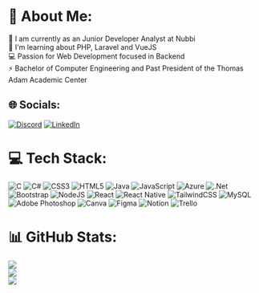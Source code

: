 # 💫 About Me:
🔭 I am currently as an Junior Developer Analyst at Nubbi<br>🌱 I'm learning about PHP, Laravel and VueJS<br>💻 Passion for Web Development focused in Backend<br>⚡ Bachelor of Computer Engineering and Past President of the Thomas Adam Academic Center


## 🌐 Socials:
[![Discord](https://img.shields.io/badge/Discord-%237289DA.svg?logo=discord&logoColor=white)](htttps://discord.gg/Bigode#9769) [![LinkedIn](https://img.shields.io/badge/LinkedIn-%230077B5.svg?logo=linkedin&logoColor=white)](https://www.linkedin.com/in/igor-de-paula-063b42175/) 

# 💻 Tech Stack:
![C](https://img.shields.io/badge/c-%2300599C.svg?style=flat&logo=c&logoColor=white) ![C#](https://img.shields.io/badge/c%23-%23239120.svg?style=flat&logo=c-sharp&logoColor=white) ![CSS3](https://img.shields.io/badge/css3-%231572B6.svg?style=flat&logo=css3&logoColor=white) ![HTML5](https://img.shields.io/badge/html5-%23E34F26.svg?style=flat&logo=html5&logoColor=white) ![Java](https://img.shields.io/badge/java-%23ED8B00.svg?style=flat&logo=java&logoColor=white) ![JavaScript](https://img.shields.io/badge/javascript-%23323330.svg?style=flat&logo=javascript&logoColor=%23F7DF1E) ![Azure](https://img.shields.io/badge/azure-%230072C6.svg?style=flat&logo=azure-devops&logoColor=white) ![.Net](https://img.shields.io/badge/.NET-5C2D91?style=flat&logo=.net&logoColor=white) ![Bootstrap](https://img.shields.io/badge/bootstrap-%23563D7C.svg?style=flat&logo=bootstrap&logoColor=white) ![NodeJS](https://img.shields.io/badge/node.js-6DA55F?style=flat&logo=node.js&logoColor=white) ![React](https://img.shields.io/badge/react-%2320232a.svg?style=flat&logo=react&logoColor=%2361DAFB) ![React Native](https://img.shields.io/badge/react_native-%2320232a.svg?style=flat&logo=react&logoColor=%2361DAFB) ![TailwindCSS](https://img.shields.io/badge/tailwindcss-%2338B2AC.svg?style=flat&logo=tailwind-css&logoColor=white) ![MySQL](https://img.shields.io/badge/mysql-%2300f.svg?style=flat&logo=mysql&logoColor=white) ![Adobe Photoshop](https://img.shields.io/badge/adobephotoshop-%2331A8FF.svg?style=flat&logo=adobephotoshop&logoColor=white) ![Canva](https://img.shields.io/badge/Canva-%2300C4CC.svg?style=flat&logo=Canva&logoColor=white) 	![Figma](https://img.shields.io/badge/figma-%23F24E1E.svg?style=flat&logo=figma&logoColor=white) ![Notion](https://img.shields.io/badge/Notion-%23000000.svg?style=flat&logo=notion&logoColor=white) ![Trello](https://img.shields.io/badge/Trello-%23026AA7.svg?style=flat&logo=Trello&logoColor=white)
# 📊 GitHub Stats:
![](https://github-readme-stats.vercel.app/api?username=igorflpaula&theme=dark&hide_border=false&include_all_commits=true&count_private=true)<br/>
![](https://github-readme-streak-stats.herokuapp.com/?user=igorflpaula&theme=dark&hide_border=false)<br/>
![](https://github-readme-stats.vercel.app/api/top-langs/?username=igorflpaula&theme=dark&hide_border=false&include_all_commits=true&count_private=true&layout=compact)

<!-- Proudly created with GPRM ( https://gprm.itsvg.in ) -->
